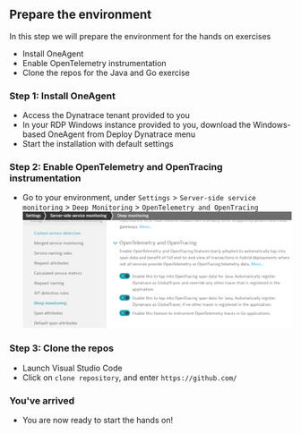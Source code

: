 ## Prepare the environment
In this step we will prepare the environment for the hands on exercises
- Install OneAgent
- Enable OpenTelemetry instrumentation
- Clone the repos for the Java and Go exercise

### Step 1: Install OneAgent
- Access the Dynatrace tenant provided to you
- In your RDP Windows instance provided to you, download the Windows-based OneAgent from Deploy Dynatrace menu
- Start the installation with default settings

### Step 2: Enable OpenTelemetry and OpenTracing instrumentation
- Go to your environment, under `Settings` > `Server-side service monitoring` > `Deep Monitoring` > `OpenTelemetry and OpenTracing`
  ![Deep Monitoring](../assets/images/deep_monitoring.png)

### Step 3: Clone the repos
- Launch Visual Studio Code
- Click on `clone repository`, and enter
`https://github.com/`

### You've arrived
- You are now ready to start the hands on!
